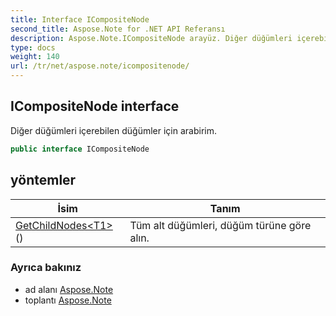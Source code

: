 ```yaml
---
title: Interface ICompositeNode
second_title: Aspose.Note for .NET API Referansı
description: Aspose.Note.ICompositeNode arayüz. Diğer düğümleri içerebilen düğümler için arabirim.
type: docs
weight: 140
url: /tr/net/aspose.note/icompositenode/
---
```

## ICompositeNode interface

Diğer düğümleri içerebilen düğümler için arabirim.

```csharp
public interface ICompositeNode
```

## yöntemler

| İsim | Tanım |
| --- | --- |
| [GetChildNodes&lt;T1&gt;](../../aspose.note/icompositenode/getchildnodes/#getchildnodes_1)() | Tüm alt düğümleri, düğüm türüne göre alın. |

### Ayrıca bakınız

* ad alanı [Aspose.Note](../../aspose.note/)
* toplantı [Aspose.Note](../../)


